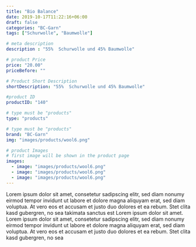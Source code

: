 ```yaml
---
title: "Bio Balance"
date: 2019-10-17T11:22:16+06:00
draft: false
categories: "BC-Garn"
tags: ["Schurwolle", "Baumwolle"] 

# meta description
description : "55%  Schurwolle und 45% Baumwolle"

# product Price
price: "20.00"
priceBefore: ""

# Product Short Description
shortDescription: "55%  Schurwolle und 45% Baumwolle"

#product ID
productID: "140"

# type must be "products"
type: "products"

# type must be "products"
brand: "BC-Garn"
img: "images/products/wool6.png"   

# product Images
# first image will be shown in the product page
images:
  - image: "images/products/wool6.png"
  - image: "images/products/wool6.png"
  - image: "images/products/wool6.png"
---
```


Lorem ipsum dolor sit amet, consetetur sadipscing elitr, sed diam nonumy eirmod tempor invidunt ut labore et dolore magna aliquyam erat, sed diam voluptua. At vero eos et accusam et justo duo dolores et ea rebum. Stet clita kasd gubergren, no sea takimata sanctus est Lorem ipsum dolor sit amet. Lorem ipsum dolor sit amet, consetetur sadipscing elitr, sed diam nonumy eirmod tempor invidunt ut labore et dolore magna aliquyam erat, sed diam voluptua. At vero eos et accusam et justo duo dolores et ea rebum. Stet clita kasd gubergren, no sea 
